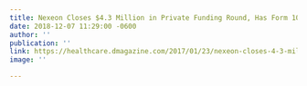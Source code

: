 ```yaml
---
title: Nexeon Closes $4.3 Million in Private Funding Round, Has Form 10 Deemed Effective
date: 2018-12-07 11:29:00 -0600
author: ''
publication: ''
link: https://healthcare.dmagazine.com/2017/01/23/nexeon-closes-4-3-million-in-private-funding-round-has-form-10-deemed-effective/
image: ''

---
```

